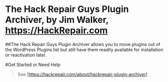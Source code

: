 # The Hack Repair Guys Plugin Archiver, by Jim Walker, https://HackRepair.com

##The Hack Repair Guys Plugin Archiver allows you to move plugins out of the WordPress Plugins list but still have them readily available for installation or reactivation later.

#Get Started or Need Help

> See [https://hackrepair.com/about/hackrepair-plugin-archiver]

